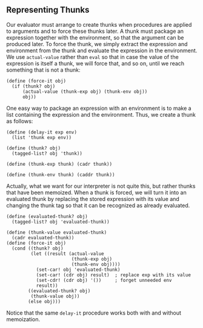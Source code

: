 ## Representing Thunks

Our evaluator must arrange to create thunks when procedures are applied to
arguments and to force these thunks later. A thunk must package an expression
together with the environment, so that the argument can be produced later. To
force the thunk, we simply extract the expression and environment from the
thunk and evaluate the expression in the environment. We use `actual-value`
rather than `eval` so that in case the value of the expression is itself a
thunk, we will force that, and so on, until we reach something that is not a
thunk:

    
    (define (force-it obj)
      (if (thunk? obj)
          (actual-value (thunk-exp obj) (thunk-env obj))
          obj))
    

One easy way to package an expression with an environment is to make a list
containing the expression and the environment. Thus, we create a thunk as
follows:

    
    (define (delay-it exp env)
      (list 'thunk exp env))
    
    (define (thunk? obj)
      (tagged-list? obj 'thunk))
    
    (define (thunk-exp thunk) (cadr thunk))
    
    (define (thunk-env thunk) (caddr thunk))
    

Actually, what we want for our interpreter is not quite this, but rather
thunks that have been memoized. When a thunk is forced, we will turn it into
an evaluated thunk by replacing the stored expression with its value and
changing the thunk tag so that it can be recognized as already evaluated.

    
    (define (evaluated-thunk? obj)
      (tagged-list? obj 'evaluated-thunk))
    
    (define (thunk-value evaluated-thunk)
      (cadr evaluated-thunk))
    (define (force-it obj)
      (cond ((thunk? obj)
             (let ((result (actual-value
                            (thunk-exp obj)
                            (thunk-env obj))))
               (set-car! obj 'evaluated-thunk)
               (set-car! (cdr obj) result)  ; replace exp with its value
               (set-cdr! (cdr obj) '())     ; forget unneeded env
               result))
            ((evaluated-thunk? obj)
             (thunk-value obj))
            (else obj)))
    

Notice that the same `delay-it` procedure works both with and without
memoization.

